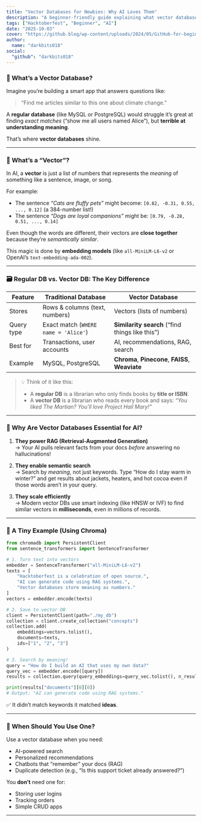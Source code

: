 ```yaml
---
title: "Vector Databases for Newbies: Why AI Loves Them"
description: "A beginner-friendly guide explaining what vector databases are, how they differ from traditional databases, and why they’re essential for AI and machine learning applications."
tags: ["Hacktoberfest", "Beginner", "AI"]
date: "2025-10-03"
cover: "https://github.blog/wp-content/uploads/2024/05/GitHub-for-beginners.png?fit=1600%2C840" # Optional
author:
  name: "darkbits018"
social:
  "github": "darkbits018"
---
```

### 🤔 What’s a Vector Database?

Imagine you’re building a smart app that answers questions like:  
> “Find me articles similar to this one about climate change.”

A **regular database** (like MySQL or PostgreSQL) would struggle it’s great at finding *exact matches* (“show me all users named Alice”), but **terrible at understanding meaning**.

That’s where **vector databases** shine.

---

### 🔢 What’s a “Vector”?

In AI, a **vector** is just a list of numbers that represents the *meaning* of something like a sentence, image, or song.

For example:
- The sentence *“Cats are fluffy pets”* might become: `[0.82, -0.31, 0.55, ..., 0.12]` (a 384-number list!)
- The sentence *“Dogs are loyal companions”* might be: `[0.79, -0.28, 0.51, ..., 0.14]`

Even though the words are different, their vectors are **close together** because they’re *semantically similar*.

This magic is done by **embedding models** (like `all-MiniLM-L6-v2` or OpenAI’s `text-embedding-ada-002`).

---

### 🗃️ Regular DB vs. Vector DB: The Key Difference

| Feature                | Traditional Database          | Vector Database                     |
|------------------------|-------------------------------|-------------------------------------|
| Stores                 | Rows & columns (text, numbers)| Vectors (lists of numbers)          |
| Query type             | Exact match (`WHERE name = 'Alice'`) | **Similarity search** (“find things like this”) |
| Best for               | Transactions, user accounts   | AI, recommendations, RAG, search    |
| Example                | MySQL, PostgreSQL             | **Chroma**, **Pinecone**, **FAISS**, **Weaviate** |

> 💡 Think of it like this:  
> - A **regular DB** is a librarian who only finds books by **title or ISBN**.  
> - A **vector DB** is a librarian who reads every book and says: *“You liked *The Martian*? You’ll love *Project Hail Mary*!”*

---

### 🚀 Why Are Vector Databases Essential for AI?

1. **They power RAG (Retrieval-Augmented Generation)**  
   → Your AI pulls relevant facts from your docs *before* answering no hallucinations!

2. **They enable semantic search**  
   → Search by *meaning*, not just keywords. Type “How do I stay warm in winter?” and get results about jackets, heaters, and hot cocoa even if those words aren’t in your query.

3. **They scale efficiently**  
   → Modern vector DBs use smart indexing (like HNSW or IVF) to find similar vectors in **milliseconds**, even in millions of records.

---

### 🧪 A Tiny Example (Using Chroma)

```python
from chromadb import PersistentClient
from sentence_transformers import SentenceTransformer

# 1. Turn text into vectors
embedder = SentenceTransformer("all-MiniLM-L6-v2")
texts = [
    "Hacktoberfest is a celebration of open source.",
    "AI can generate code using RAG systems.",
    "Vector databases store meaning as numbers."
]
vectors = embedder.encode(texts)

# 2. Save to vector DB
client = PersistentClient(path="./my_db")
collection = client.create_collection("concepts")
collection.add(
    embeddings=vectors.tolist(),
    documents=texts,
    ids=["1", "2", "3"]
)

# 3. Search by meaning!
query = "How do I build an AI that uses my own data?"
query_vec = embedder.encode([query])
results = collection.query(query_embeddings=query_vec.tolist(), n_results=1)

print(results["documents"][0][0])
# Output: "AI can generate code using RAG systems."
```

✅ It didn’t match keywords it matched **ideas**.

---

### 🌟 When Should You Use One?

Use a vector database when you need:
- AI-powered search
- Personalized recommendations
- Chatbots that “remember” your docs (RAG)
- Duplicate detection (e.g., “Is this support ticket already answered?”)

You **don’t** need one for:
- Storing user logins
- Tracking orders
- Simple CRUD apps

---

